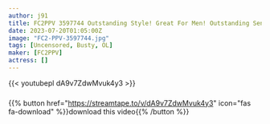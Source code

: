 ```yaml
---
author: j91
title: FC2PPV 3597744 Outstanding Style! Great For Men! Outstanding Sensitivity! S-Class Busty New Graduate OL Who Loves Dicks And Is Erotic And Supreme Cum Shot Sex! [Part 1]
date: 2023-07-20T01:05:00Z
image: "FC2-PPV-3597744.jpg"
tags: [Uncensored, Busty, OL]
maker: [FC2PPV]
actress: []
---
```



{{< youtubepl dA9v7ZdwMvuk4y3 >}}
###

{{% button href="https://streamtape.to/v/dA9v7ZdwMvuk4y3" icon="fas fa-download" %}}download this video{{% /button %}}

